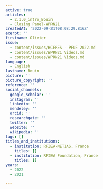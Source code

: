 ```yaml
---
active: true
articles:
  - 2.1.0_intro_Bouin
  - Closing Panel-WPRN21
createdAt: '2022-09-21T08:08:29.816Z'
exerpt: ''
firstname: Olivier
issue:
  - content/issues/HCERES - PFUE 2022.md
  - content/issues/WPRN21 Videos.md
  - content/issues/WPRN21 Videos.md
language:
  - English
lastname: Bouin
picture: ''
picture_copyright: ''
reference: ''
social_channels:
  google_scholar: ''
  instagram: ''
  linkedin: ''
  mendeley: ''
  orcid: ''
  researchgate: ''
  twitter: ''
  website: ''
  wikipedia: ''
tags: []
titles_and_institutions:
  - institution: RFIEA-NETIAS, France
    titles: []
  - institution: RFIEA Foundation, France
    titles: []
years:
  - 2022
  - 2021

---
```

